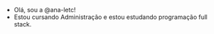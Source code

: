 - Olá, sou a @ana-letc! 
- Estou cursando Administração e estou estudando programação full stack.



